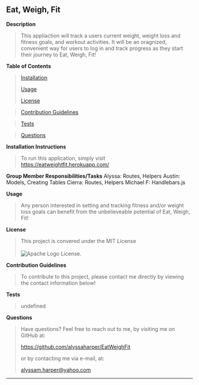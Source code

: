 **Eat, Weigh, Fit**
---

**Description**
>This appliaction will track a users current weight, weight loss and fitness goals, and workout activities. It will be an oragnized, convenient way for users to log in and track progress as they start their journey to Eat, Weigh, Fit!

**Table of Contents** 
>[Installation](#Installation)
>
>[Usage](#Usage)
>
>[License](#License)

>[Contribution Guidelines](#Contribution)

>[Tests](#Tests)

>[Questions](#Questions)

**Installation Instructions** <a name="Installation"></a>
>To run this application, simply visit https://eatweightfit.herokuapp.com/

**Group Member Responsibilities/Tasks**
Alyssa: Routes, Helpers
Austin: Models, Creating Tables
Cierra: Routes, Helpers
Michael F: Handlebars.js

**Usage** <a name="Usage"></a>
>Any person interested in setting and tracking fitness and/or weight loss goals can benefit from the unbelieveable potential of Eat, Weigh, Fit!

**License** <a name="License"></a>
>This project is convered under the MIT License <br><br>![Apache Logo](https://badgen.net/badge/Licencse/MIT/red?icon=github) License.


**Contribution Guidelines** <a name="Contribution"></a>
>To contribute to this project, please contact me directly by viewing the contact information below!

**Tests** <a name="Tests"></a>
>undefined

**Questions** <a name="Questions"></a>
>Have questions? Feel free to reach out to me, by visiting me on GitHub at:
>
>https://github.com/alyssaharper/EatWeighFit
>
>or by contacting me via e-mail, at:
>
>alyssam.harper@yahoo.com

---
